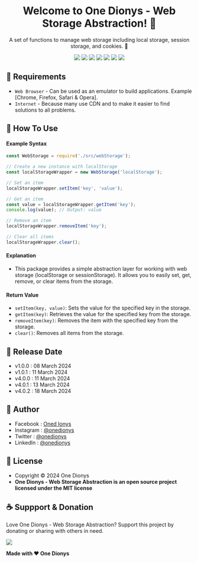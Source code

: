 <h1 align="center">Welcome to One Dionys - Web Storage Abstraction! 👋 </h1>

<p align="center">A set of functions to manage web storage including local storage, session storage, and cookies. 💖 </p>

<p align="center">
<img src="https://img.shields.io/github/contributors/onedionys/onedionys-web-storage-abstraction?style=flat-square">
<img src="https://img.shields.io/github/issues/onedionys/onedionys-web-storage-abstraction?style=flat-square">
<img src="https://img.shields.io/github/stars/onedionys/onedionys-web-storage-abstraction?style=flat-square"> 
<img src="https://img.shields.io/github/forks/onedionys/onedionys-web-storage-abstraction?style=flat-square">
<img src="https://img.shields.io/github/last-commit/onedionys/onedionys-web-storage-abstraction.svg?style=flat-square">
<img src="https://img.shields.io/github/languages/code-size/onedionys/onedionys-web-storage-abstraction?style=flat-square">
<img src="https://img.shields.io/github/license/onedionys/onedionys-web-storage-abstraction?style=flat-square">
</p>

## 💾 Requirements

* `Web Browser` - Can be used as an emulator to build applications. Example [Chrome, Firefox, Safari & Opera].
* `Internet` - Because many use CDN and to make it easier to find solutions to all problems.

## 🎯 How To Use

#### Example Syntax

```javascript
const WebStorage = require('./src/webStorage');

// Create a new instance with localStorage
const localStorageWrapper = new WebStorage('localStorage');

// Set an item
localStorageWrapper.setItem('key', 'value');

// Get an item
const value = localStorageWrapper.getItem('key');
console.log(value); // Output: value

// Remove an item
localStorageWrapper.removeItem('key');

// Clear all items
localStorageWrapper.clear();
```

#### Explanation

* This package provides a simple abstraction layer for working with web storage (localStorage or sessionStorage). It allows you to easily set, get, remove, or clear items from the storage.

#### Return Value

* `setItem(key, value)`: Sets the value for the specified key in the storage.
* `getItem(key)`: Retrieves the value for the specified key from the storage.
* `removeItem(key)`: Removes the item with the specified key from the storage.
* `clear()`: Removes all items from the storage.

## 📆 Release Date

* v1.0.0 : 08 March 2024
* v1.0.1 : 11 March 2024
* v4.0.0 : 11 March 2024
* v4.0.1 : 13 March 2024
* v4.0.2 : 18 March 2024

## 🧑 Author

* Facebook : <a href="https://www.facebook.com/theonedionys"> Oned Ionys</a>
* Instagram : <a href="https://www.instagram.com/onedionys/"> @onedionys</a>
* Twitter : <a href="https://twitter.com/onedionys"> @onedionys</a>
* LinkedIn :  <a href="https://www.linkedin.com/in/onedionys/"> @onedionys</a>

## 📝 License

* Copyright © 2024 One Dionys
* **One Dionys - Web Storage Abstraction is an open source project licensed under the MIT license**

## ☕️ Suppport & Donation

Love One Dionys - Web Storage Abstraction? Support this project by donating or sharing with others in need.

<a href="https://www.buymeacoffee.com/onedionys"><img src="https://img.shields.io/badge/Buy_Me_A_Coffee-FFDD00?style=for-the-badge&logo=buy-me-a-coffee&logoColor=black"/> </a>

**Made with ❤️ One Dionys**
